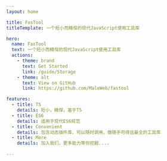 ```yaml
---
layout: home

title: FasTool
titleTemplate: 一个短小而精悍的现代JavaScript使用工具库

hero:
  name: FasTool
  text: 一个短小而精悍的现代JavaScript使用工具库
  actions:
    - theme: brand
      text: Get Started
      link: /guide/Storage
    - theme: alt
      text: View on GitHub
      link: https://github.com/MaleWeb/fastool

features:
  - title: TS
    details: 短小，精悍，基于TS 
  - title: ES6
    details: 适用于现代ES6规范
  - title: Convenient
    details: 包含动态插件库，可以随时调用，做随手可得且最全的工具库
  - title: More
    details: 加入我们，更多能力等你挖掘....  
   
---
```

